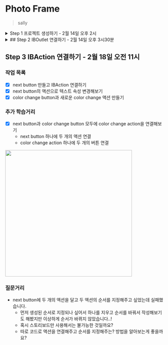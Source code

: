 # Photo Frame
> sally

<details>
	<summary>Step 1 프로젝트 생성하기 - 2월 14일 오후 2시</summary>

### 작업 목록
- [x] 포토프레임 프로젝트 저장소를 본인 저장소로 fork하고 로컬에 clone 하기
- [x] iOS app 프로젝트 생성하기
- [x] 스토리보드에서 TabBar Controller 추가하기
- [x] 두 개 Scene 중에 첫 번째 Scene에 Custom Class를 ViewController로 지정하기
- [x] 자동 생성된 ViewController 클래스 viewDidLoad() 함수에서 print(#file, #line, #function, #column) 코드를 추가하고 실행하면 콘솔 영역에 무엇이 출력되는지 확인하기
```
/Users/seeunlee/Dev/CodeSquad_2022/iOS class/swift-photoframe/PhotoFrame/PhotoFrame/ViewController.swift 7 viewDidLoad() 40
```

### 학습 키워드
- UITabBarController
- UITabBar

</details>


<details>
	<summary>## Step 2 IBOutlet 연결하기 - 2월 14일 오후 3시30분</summary>

### 작업 목록
- [x] First Scene에 레이블 만들기
- [x] First Scene에 만들어져 있는 레이블을 IBOutlet으로 연결하기
- [x] 연결한 아웃렛 변수에 값을 변경하기
<img height="400" src="https://user-images.githubusercontent.com/45891045/153809410-648cbe24-7da1-4735-90fc-20a5c8cde6dd.png">

### 학습 키워드
- UILabel 클래스 속성(Property)

</details>


## Step 3 IBAction 연결하기 - 2월 18일 오전 11시

### 작업 목록
- [x] next button 만들고 IBAction 연결하기
- [x] next button의 액션으로 텍스트 속성 변경해보기
- [x] color change button과 새로운 color change 액션 만들기

### 추가 학습거리 
- [x] next button과 color change button 모두에 color change action을 연결해보기 
	- next button 하나에 두 개의 액션 연결
	- color change action 하나에 두 개의 버튼 연결
<img height="400" src="https://user-images.githubusercontent.com/45891045/154604509-ba2025ce-d527-4fc2-b07a-5f0c94350da0.gif">

### 질문거리
- next button에 두 개의 액션을 달고 두 액션의 순서를 지정해주고 싶었는데 실패했습니다. 
	- 먼저 생성된 순서로 지정되나 싶어서 하나를 지우고 순서를 바꿔서 작성해보기도 해봤지만 이상하게 순서가 바뀌지 않았습니다..!
	- 혹시 스토리보드만 사용해서는 불가능한 것일까요? 
	- 따로 코드로 액션을 연결해주고 순서를 지정해주는? 방법을 알아보는게 좋을까요?